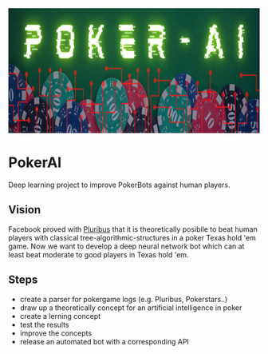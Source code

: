 <img src="pokerBot/Images/Banner.png" alt="HTML ERROR" width="1000" height="250">

# PokerAI
Deep learning project to improve PokerBots against human players.

## Vision
Facebook proved with [Pluribus](https://ai.facebook.com/blog/pluribus-first-ai-to-beat-pros-in-6-player-poker/) that it is theoretically posibile to beat human players with classical tree-algorithmic-structures in a poker Texas hold 'em game.
Now we want to develop a deep neural network bot which can at least beat moderate to good players in Texas hold 'em.

## Steps
+ create a parser for pokergame logs (e.g. Pluribus, Pokerstars..)
+ draw up a theoretically concept for an artificial intelligence in poker
+ create a lerning concept
+ test the results
+ improve the concepts
+ release an automated bot with a corresponding API
